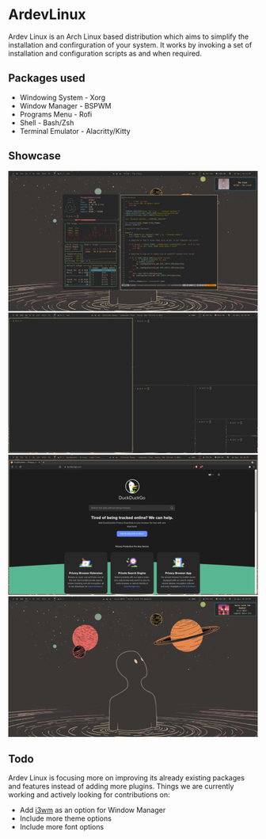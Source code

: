 # ArdevLinux
Ardev Linux is an Arch Linux based distribution which aims to simplify the installation and confirguration of your system. It works by invoking a set of installation and configuration scripts as and when required.

## Packages used
- Windowing System - Xorg
- Window Manager - BSPWM
- Programs Menu - Rofi
- Shell - Bash/Zsh
- Terminal Emulator - Alacritty/Kitty

## Showcase
![Ardev Linux floating windows](./public/screenshots/screenshot_1.png)
![Ardev Linux tiling windows](./public/screenshots/screenshot_2.png)
![Open window](./public/screenshots/screenshot_3.png)
![Desktop with notification](./public/screenshots/screenshot_4.png)

## Todo
Ardev Linux is focusing more on improving its already existing packages and features instead of adding more plugins.
Things we are currently working and actively looking for contributions on:
- Add [i3wm](https://i3wm.org/) as an option for Window Manager
- Include more theme options
- Include more font options
